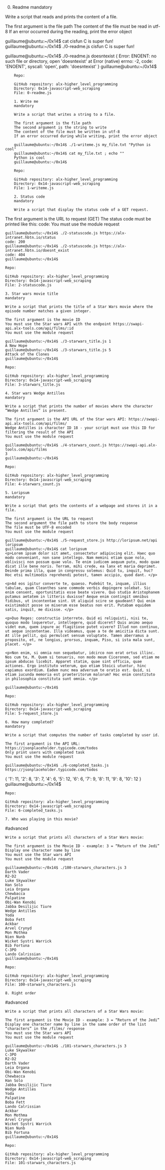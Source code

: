 0. Readme
mandatory

Write a script that reads and prints the content of a file.

The first argument is the file path
The content of the file must be read in utf-8
If an error occurred during the reading, print the error object

guillaume@ubuntu:~/0x14$ cat cisfun
C is super fun!
guillaume@ubuntu:~/0x14$ ./0-readme.js cisfun
C is super fun!

guillaume@ubuntu:~/0x14$ ./0-readme.js doesntexist
{ Error: ENOENT: no such file or directory, open 'doesntexist'
	at Error (native)
		errno: -2,
		code: 'ENOENT',
		syscall: 'open',
		path: 'doesntexist' }
		guillaume@ubuntu:~/0x14$ 

		Repo:

		GitHub repository: alx-higher_level_programming
		Directory: 0x14-javascript-web_scraping
		File: 0-readme.js

		1. Write me
		mandatory

		Write a script that writes a string to a file.

		The first argument is the file path
		The second argument is the string to write
		The content of the file must be written in utf-8
		If an error occurred during while writing, print the error object

		guillaume@ubuntu:~/0x14$ ./1-writeme.js my_file.txt "Python is cool"
		guillaume@ubuntu:~/0x14$ cat my_file.txt ; echo ""
		Python is cool
		guillaume@ubuntu:~/0x14$ 

		Repo:

		GitHub repository: alx-higher_level_programming
		Directory: 0x14-javascript-web_scraping
		File: 1-writeme.js

		2. Status code
		mandatory

		Write a script that display the status code of a GET request.

The first argument is the URL to request (GET)
	The status code must be printed like this: code: <status code>
	You must use the module request

	guillaume@ubuntu:~/0x14$ ./2-statuscode.js https://alx-intranet.hbtn.io/status
	code: 200
	guillaume@ubuntu:~/0x14$ ./2-statuscode.js https://alx-intranet.hbtn.io/doesnt_exist
	code: 404
	guillaume@ubuntu:~/0x14$ 

	Repo:

	GitHub repository: alx-higher_level_programming
	Directory: 0x14-javascript-web_scraping
	File: 2-statuscode.js

	3. Star wars movie title
	mandatory

	Write a script that prints the title of a Star Wars movie where the episode number matches a given integer.

	The first argument is the movie ID
	You must use the Star wars API with the endpoint https://swapi-api.alx-tools.com/api/films/:id
	You must use the module request

	guillaume@ubuntu:~/0x14$ ./3-starwars_title.js 1
	A New Hope
	guillaume@ubuntu:~/0x14$ ./3-starwars_title.js 5
	Attack of the Clones
	guillaume@ubuntu:~/0x14$ 

	Repo:

	GitHub repository: alx-higher_level_programming
	Directory: 0x14-javascript-web_scraping
	File: 3-starwars_title.js

	4. Star wars Wedge Antilles
	mandatory

	Write a script that prints the number of movies where the character “Wedge Antilles” is present.

	The first argument is the API URL of the Star wars API: https://swapi-api.alx-tools.com/api/films/
	Wedge Antilles is character ID 18 - your script must use this ID for filtering the result of the API
	You must use the module request

	guillaume@ubuntu:~/0x14$ ./4-starwars_count.js https://swapi-api.alx-tools.com/api/films
	3
	guillaume@ubuntu:~/0x14$ 

	Repo:

	GitHub repository: alx-higher_level_programming
	Directory: 0x14-javascript-web_scraping
	File: 4-starwars_count.js

	5. Loripsum
	mandatory

	Write a script that gets the contents of a webpage and stores it in a file.

	The first argument is the URL to request
	The second argument the file path to store the body response
	The file must be UTF-8 encoded
	You must use the module request

	guillaume@ubuntu:~/0x14$ ./5-request_store.js http://loripsum.net/api loripsum
	guillaume@ubuntu:~/0x14$ cat loripsum
	<p>Lorem ipsum dolor sit amet, consectetur adipiscing elit. Haec quo modo conveniant, non sane intellego. Nam memini etiam quae nolo, oblivisci non possum quae volo. Te enim iudicem aequum puto, modo quae dicat ille bene noris. Terram, mihi crede, ea lanx et maria deprimet. Deinde prima illa, quae in congressu solemus: Quid tu, inquit, huc? Hoc etsi multimodis reprehendi potest, tamen accipio, quod dant. </p>

	<p>Ad eos igitur converte te, quaeso. Pudebit te, inquam, illius tabulae, quam Cleanthes sane commode verbis depingere solebat. Sic enim censent, oportunitatis esse beate vivere. Quo studio Aristophanem putamus aetatem in litteris duxisse? Aeque enim contingit omnibus fidibus, ut incontentae sint. Ut aliquid scire se gaudeant? Qui enim existimabit posse se miserum esse beatus non erit. Putabam equidem satis, inquit, me dixisse. </p>

	<p>Duo Reges: constructio interrete. Quid ei reliquisti, nisi te, quoquo modo loqueretur, intellegere, quid diceret? Quis animo aequo videt eum, quem inpure ac flagitiose putet vivere? Illud non continuo, ut aeque incontentae. Illa videamus, quae a te de amicitia dicta sunt. At ille pellit, qui permulcet sensum voluptate. Tamen aberramus a proposito, et, ne longius, prorsus, inquam, Piso, si ista mala sunt, placet. </p>

	<p>Non enim, si omnia non sequebatur, idcirco non erat ortus illinc. Nos cum te, M. Quem si tenueris, non modo meum Ciceronem, sed etiam me ipsum abducas licebit. Apparet statim, quae sint officia, quae actiones. Ergo instituto veterum, quo etiam Stoici utuntur, hinc capiamus exordium. Eadem nunc mea adversum te oratio est. Quid, si etiam iucunda memoria est praeteritorum malorum? Hoc enim constituto in philosophia constituta sunt omnia. </p>

	guillaume@ubuntu:~/0x14$ 

	Repo:

	GitHub repository: alx-higher_level_programming
	Directory: 0x14-javascript-web_scraping
	File: 5-request_store.js

	6. How many completed?
	mandatory

	Write a script that computes the number of tasks completed by user id.

	The first argument is the API URL: https://jsonplaceholder.typicode.com/todos
	Only print users with completed task
	You must use the module request

	guillaume@ubuntu:~/0x14$ ./6-completed_tasks.js https://jsonplaceholder.typicode.com/todos
{ '1': 11,
	'2': 8,
	'3': 7,
	'4': 6,
	'5': 12,
	'6': 6,
	'7': 9,
	'8': 11,
	'9': 8,
	'10': 12 }
	guillaume@ubuntu:~/0x14$

	Repo:

	GitHub repository: alx-higher_level_programming
	Directory: 0x14-javascript-web_scraping
	File: 6-completed_tasks.js

	7. Who was playing in this movie?
#advanced

	Write a script that prints all characters of a Star Wars movie:

	The first argument is the Movie ID - example: 3 = “Return of the Jedi”
	Display one character name by line
	You must use the Star wars API
	You must use the module request

	guillaume@ubuntu:~/0x14$ ./100-starwars_characters.js 3
	Darth Vader
	R2-D2
	Luke Skywalker
	Han Solo
	Leia Organa
	Chewbacca
	Palpatine
	Obi-Wan Kenobi
	Jabba Desilijic Tiure
	Wedge Antilles
	Yoda
	Boba Fett
	Ackbar
	Arvel Crynyd
	Mon Mothma
	Nien Nunb
	Wicket Systri Warrick
	Bib Fortuna
	C-3PO
	Lando Calrissian
	guillaume@ubuntu:~/0x14$ 

	Repo:

	GitHub repository: alx-higher_level_programming
	Directory: 0x14-javascript-web_scraping
	File: 100-starwars_characters.js

	8. Right order
#advanced

	Write a script that prints all characters of a Star Wars movie:

	The first argument is the Movie ID - example: 3 = “Return of the Jedi”
	Display one character name by line in the same order of the list “characters” in the /films/ response
	You must use the Star wars API
	You must use the module request

	guillaume@ubuntu:~/0x14$ ./101-starwars_characters.js 3
	Luke Skywalker
	C-3PO
	R2-D2
	Darth Vader
	Leia Organa
	Obi-Wan Kenobi
	Chewbacca
	Han Solo
	Jabba Desilijic Tiure
	Wedge Antilles
	Yoda
	Palpatine
	Boba Fett
	Lando Calrissian
	Ackbar
	Mon Mothma
	Arvel Crynyd
	Wicket Systri Warrick
	Nien Nunb
	Bib Fortuna
	guillaume@ubuntu:~/0x14$ 

	Repo:

	GitHub repository: alx-higher_level_programming
	Directory: 0x14-javascript-web_scraping
	File: 101-starwars_characters.js


